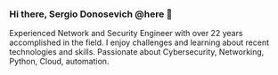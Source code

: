 ### Hi there, Sergio Donosevich @here 👋

Experienced Network and Security Engineer with over 22 years accomplished in the field. I enjoy challenges and learning about recent technologies and skills. Passionate about Cybersecurity, Networking, Python, Cloud, automation. 

<!--
**sedon77/sedon77** is a ✨ _special_ ✨ repository because its `README.md` (this file) appears on your GitHub profile.

Here are some ideas to get you started:

- 🔭 I’m currently working on ...
- 🌱 I’m currently learning ...
- 👯 I’m looking to collaborate on ...
- 🤔 I’m looking for help with ...
- 💬 Ask me about ...
- 📫 How to reach me: ...
- 😄 Pronouns: ...
- ⚡ Fun fact: ...
-->
